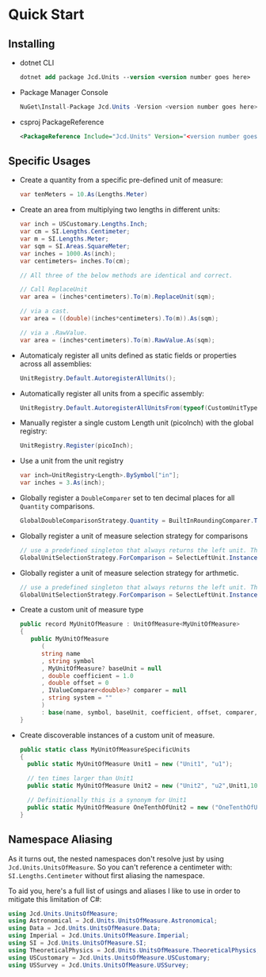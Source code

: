 # Quick Start

## Installing
- dotnet CLI
  ```ps
  dotnet add package Jcd.Units --version <version number goes here>
  ```
- Package Manager Console
  ```csharp
  NuGet\Install-Package Jcd.Units -Version <version number goes here>
  ```
- csproj PackageReference
  ```xml
  <PackageReference Include="Jcd.Units" Version="<version number goes here>" />
  ```

## Specific Usages
- Create a quantity from a specific pre-defined unit of measure: 
  ```csharp
  var tenMeters = 10.As(Lengths.Meter)
  ```
- Create an area from multiplying two lengths in different units:
  ```csharp
  var inch = USCustomary.Lengths.Inch;
  var cm = SI.Lengths.Centimeter;
  var m = SI.Lengths.Meter;
  var sqm = SI.Areas.SquareMeter; 
  var inches = 1000.As(inch);
  var centimeters= inches.To(cm);

  // All three of the below methods are identical and correct.

  // Call ReplaceUnit
  var area = (inches*centimeters).To(m).ReplaceUnit(sqm);

  // via a cast.
  var area = ((double)(inches*centimeters).To(m)).As(sqm);

  // via a .RawValue.
  var area = (inches*centimeters).To(m).RawValue.As(sqm);
  ```
- Automaticaly register all units defined as static fields or properties across all assemblies:
  ```csharp
  UnitRegistry.Default.AutoregisterAllUnits();
  ```
- Automatically register all units from a specific assembly:
  ```csharp
  UnitRegistry.Default.AutoregisterAllUnitsFrom(typeof(CustomUnitType).Assembly);
  ```
- Manually register a single custom Length unit (picoInch) with the global registry:
  ```csharp
  UnitRegistry.Register(picoInch);
  ```
- Use a unit from the unit registry
  ```csharp
  var inch=UnitRegistry<Length>.BySymbol["in"];
  var inches = 3.As(inch);
  ```
- Globally register a `DoubleComparer` set to ten decimal places for all `Quantity` comparisons.
  ```csharp
  GlobalDoubleComparisonStrategy.Quantity = BuiltInRoundingComparer.TenDecimalPlaces;
  ```
- Globally register a unit of measure selection strategy for comparisons
  ```csharp
  // use a predefined singleton that always returns the left unit. The right side is converted to these units before comparison. This affects all units types.
  GlobalUnitSelectionStrategy.ForComparison = SelectLeftUnit.Instance; 
  ```

- Globally register a unit of measure selection strategy for arthmetic.
  ```csharp
  // use a predefined singleton that always returns the left unit. The right side is converted to these units before an arithmetic operation is performed. This affects all units types.
  GlobalUnitSelectionStrategy.ForComparison = SelectLeftUnit.Instance; 
  ```
- Create a custom unit of measure type
  ```csharp
  public record MyUnitOfMeasure : UnitOfMeasure<MyUnitOfMeasure>
  {
     public MyUnitOfMeasure
        (
        string name
        , string symbol
        , MyUnitOfMeasure? baseUnit = null
        , double coefficient = 1.0
        , double offset = 0
        , IValueComparer<double>? comparer = null
        , string system = ""
        )
        : base(name, symbol, baseUnit, coefficient, offset, comparer, system) { }
  }
  ```

- Create discoverable instances of a custom unit of measure.
  ```csharp
  public static class MyUnitOfMeasureSpecificUnits 
  {
    public static MyUnitOfMeasure Unit1 = new ("Unit1", "u1");

    // ten times larger than Unit1
    public static MyUnitOfMeasure Unit2 = new ("Unit2", "u2",Unit1,10);

    // Definitionally this is a synonym for Unit1
    public static MyUnitOfMeasure OneTenthOfUnit2 = new ("OneTenthOfUnit2", "u2/10",Unit2,0.1);
  }
  ```

## Namespace Aliasing

As it turns out, the nested namespaces don't resolve just by using `Jcd.Units.UnitsOfMeasure`. So you can't reference a centimeter with: `SI.Lengths.Centimeter` without first aliasing the namespace.

To aid you, here's a full list of usings and aliases I like to use in order to mitigate this limitation of C#:

```csharp
using Jcd.Units.UnitsOfMeasure;
using Astronomical = Jcd.Units.UnitsOfMeasure.Astronomical;
using Data = Jcd.Units.UnitsOfMeasure.Data;
using Imperial = Jcd.Units.UnitsOfMeasure.Imperial;
using SI = Jcd.Units.UnitsOfMeasure.SI;
using TheoreticalPhysics = Jcd.Units.UnitsOfMeasure.TheoreticalPhysics;
using USCustomary = Jcd.Units.UnitsOfMeasure.USCustomary;
using USSurvey = Jcd.Units.UnitsOfMeasure.USSurvey;
```
